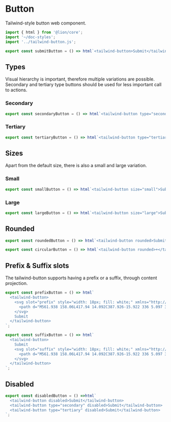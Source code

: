 # Button

Tailwind-style button web component.

```js script
import { html } from '@lion/core';
import '~/doc-styles';
import '../tailwind-button.js';
```

```js preview-story
export const submitButton = () => html`<tailwind-button>Submit</tailwind-button>`;
```

## Types

Visual hierarchy is important, therefore multiple variations are possible. 
Secondary and tertiary type buttons should be used for less important call to actions.

### Secondary

```js preview-story
export const secondaryButton = () => html`<tailwind-button type="secondary">Submit</tailwind-button>`;
```

### Tertiary

```js preview-story
export const tertiaryButton = () => html`<tailwind-button type="tertiary">Submit</tailwind-button>`;
```

## Sizes

Apart from the default size, there is also a small and large variation.

### Small

```js preview-story
export const smallButton = () => html`<tailwind-button size="small">Submit</tailwind-button>`;
```

### Large

```js preview-story
export const largeButton = () => html`<tailwind-button size="large">Submit</tailwind-button>`;
```

## Rounded

```js preview-story
export const roundedButton = () => html`<tailwind-button rounded>Submit</tailwind-button>`;
```

```js preview-story
export const circularButton = () => html`<tailwind-button rounded>+</tailwind-button>`;
```

## Prefix & Suffix slots

The tailwind-button supports having a prefix or a suffix, through content projection.

```js preview-story
export const prefixButton = () => html`
  <tailwind-button>
    <svg slot="prefix" style="width: 18px; fill: white;" xmlns="http://www.w3.org/2000/svg" viewBox="0 0 576 512">
      <path d="M561.938 158.06L417.94 14.092C387.926-15.922 336 5.097 336 48.032v57.198c-42.45 1.88-84.03 6.55-120.76 17.99-35.17 10.95-63.07 27.58-82.91 49.42C108.22 199.2 96 232.6 96 271.94c0 61.697 33.178 112.455 84.87 144.76 37.546 23.508 85.248-12.651 71.02-55.74-15.515-47.119-17.156-70.923 84.11-78.76V336c0 42.993 51.968 63.913 81.94 33.94l143.998-144c18.75-18.74 18.75-49.14 0-67.88zM384 336V232.16C255.309 234.082 166.492 255.35 206.31 376 176.79 357.55 144 324.08 144 271.94c0-109.334 129.14-118.947 240-119.85V48l144 144-144 144zm24.74 84.493a82.658 82.658 0 0 0 20.974-9.303c7.976-4.952 18.286.826 18.286 10.214V464c0 26.51-21.49 48-48 48H48c-26.51 0-48-21.49-48-48V112c0-26.51 21.49-48 48-48h132c6.627 0 12 5.373 12 12v4.486c0 4.917-2.987 9.369-7.569 11.152-13.702 5.331-26.396 11.537-38.05 18.585a12.138 12.138 0 0 1-6.28 1.777H54a6 6 0 0 0-6 6v340a6 6 0 0 0 6 6h340a6 6 0 0 0 6-6v-25.966c0-5.37 3.579-10.059 8.74-11.541z"/>
    </svg>
    Submit
  </tailwind-button>
`;
```

```js preview-story
export const suffixButton = () => html`
  <tailwind-button>
    Submit
    <svg slot="suffix" style="width: 18px; fill: white;" xmlns="http://www.w3.org/2000/svg" viewBox="0 0 576 512">
      <path d="M561.938 158.06L417.94 14.092C387.926-15.922 336 5.097 336 48.032v57.198c-42.45 1.88-84.03 6.55-120.76 17.99-35.17 10.95-63.07 27.58-82.91 49.42C108.22 199.2 96 232.6 96 271.94c0 61.697 33.178 112.455 84.87 144.76 37.546 23.508 85.248-12.651 71.02-55.74-15.515-47.119-17.156-70.923 84.11-78.76V336c0 42.993 51.968 63.913 81.94 33.94l143.998-144c18.75-18.74 18.75-49.14 0-67.88zM384 336V232.16C255.309 234.082 166.492 255.35 206.31 376 176.79 357.55 144 324.08 144 271.94c0-109.334 129.14-118.947 240-119.85V48l144 144-144 144zm24.74 84.493a82.658 82.658 0 0 0 20.974-9.303c7.976-4.952 18.286.826 18.286 10.214V464c0 26.51-21.49 48-48 48H48c-26.51 0-48-21.49-48-48V112c0-26.51 21.49-48 48-48h132c6.627 0 12 5.373 12 12v4.486c0 4.917-2.987 9.369-7.569 11.152-13.702 5.331-26.396 11.537-38.05 18.585a12.138 12.138 0 0 1-6.28 1.777H54a6 6 0 0 0-6 6v340a6 6 0 0 0 6 6h340a6 6 0 0 0 6-6v-25.966c0-5.37 3.579-10.059 8.74-11.541z"/>
    </svg>
  </tailwind-button>
`;
```

## Disabled

```js preview-story
export const disabledButton = () =>html`
  <tailwind-button disabled>Submit</tailwind-button>
  <tailwind-button type="secondary" disabled>Submit</tailwind-button>
  <tailwind-button type="tertiary" disabled>Submit</tailwind-button>
`;
```
